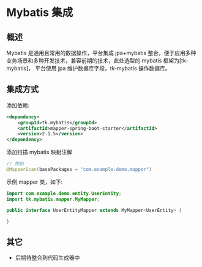 # Mybatis 集成

## 概述

Mybatis 是通用且常用的数据操作，平台集成 jpa+mybatis 整合，便于应用多种业务场景和多种开发技术，兼容前期的技术，此处选型的 mybatis 框架为[tk-mybatis]，
平台使用 jpa 维护数据库字段，tk-mybatis 操作数据库。

## 集成方式

添加依赖:

```xml
<dependency>
    <groupId>tk.mybatis</groupId>
    <artifactId>mapper-spring-boot-starter</artifactId>
    <version>2.1.5</version>
</dependency>
```

添加扫描 mybatis 映射注解

```java
// 例如
@MapperScan(basePackages = "com.example.demo.mapper")
```

示例 mapper 类，如下:

```java
import com.example.demo.entity.UserEntity;
import tk.mybatis.mapper.MyMapper;

public interface UserEntityMapper extends MyMapper<UserEntity> {

}
```

## 其它

- 后期待整合到代码生成器中

